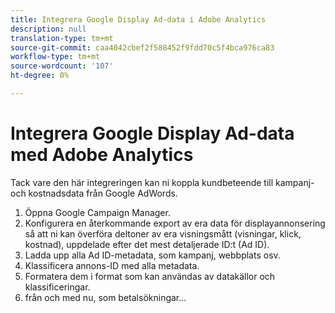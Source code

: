 ```yaml
---
title: Integrera Google Display Ad-data i Adobe Analytics
description: null
translation-type: tm+mt
source-git-commit: caa4042cbef2f588452f9fdd70c5f4bca976ca83
workflow-type: tm+mt
source-wordcount: '107'
ht-degree: 0%

---
```



# Integrera Google Display Ad-data med Adobe Analytics

Tack vare den här integreringen kan ni koppla kundbeteende till kampanj- och kostnadsdata från Google AdWords.


1. Öppna Google Campaign Manager.
1. Konfigurera en återkommande export av era data för displayannonsering så att ni kan överföra deltoner av era visningsmått (visningar, klick, kostnad), uppdelade efter det mest detaljerade ID:t (Ad ID).
1. Ladda upp alla Ad ID-metadata, som kampanj, webbplats osv.
1. Klassificera annons-ID med alla metadata.
1. Formatera dem i format som kan användas av datakällor och klassificeringar.
1. från och med nu, som betalsökningar...
